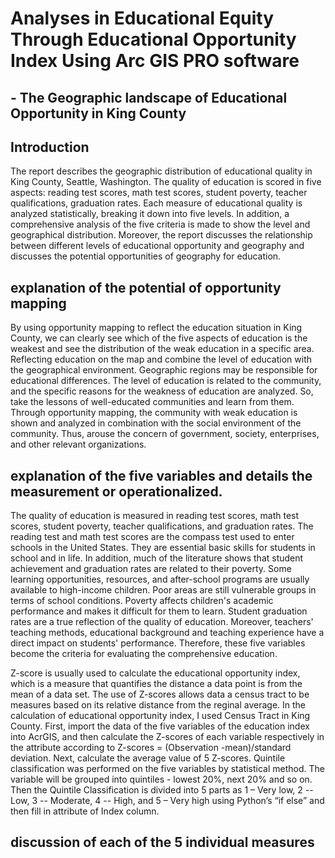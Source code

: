 # Analyses in Educational Equity Through Educational Opportunity Index Using Arc GIS PRO software
## - The Geographic landscape of Educational Opportunity in King County

## Introduction
The report describes the geographic distribution of educational quality in King County, Seattle, Washington. The quality of education is scored in five aspects: reading test scores, math test scores, student poverty, teacher qualifications, graduation rates. Each measure of educational quality is analyzed statistically, breaking it down into five levels. In addition, a comprehensive analysis of the five criteria is made to show the level and geographical distribution. Moreover, the report discusses the relationship between different levels of educational opportunity and geography and discusses the potential opportunities of geography for education.

## explanation of the potential of opportunity mapping

By using opportunity mapping to reflect the education situation in King County, we can clearly see which of the five aspects of education is the weakest and see the distribution of the weak education in a specific area. Reflecting education on the map and combine the level of education with the geographical environment. Geographic regions may be responsible for educational differences. The level of education is related to the community, and the specific reasons for the weakness of education are analyzed. So, take the lessons of well-educated communities and learn from them. Through opportunity mapping, the community with weak education is shown and analyzed in combination with the social environment of the community. Thus, arouse the concern of government, society, enterprises, and other relevant organizations.

## explanation of the five variables and details the measurement or operationalized. 

The quality of education is measured in reading test scores, math test scores, student poverty, teacher qualifications, and graduation rates. The reading test and math test scores are the compass test used to enter schools in the United States. They are essential basic skills for students in school and in life. In addition, much of the literature shows that student achievement and graduation rates are related to their poverty. Some learning opportunities, resources, and after-school programs are usually available to high-income children. Poor areas are still vulnerable groups in terms of school conditions. Poverty affects children's academic performance and makes it difficult for them to learn. Student graduation rates are a true reflection of the quality of education. Moreover, teachers' teaching methods, educational background and teaching experience have a direct impact on students' performance. Therefore, these five variables become the criteria for evaluating the comprehensive education.

Z-score is usually used to calculate the educational opportunity index, which is a measure that quantifies the distance a data point is from the mean of a data set. The use of Z-scores allows data a census tract to be measures based on its relative distance from the reginal average. In the calculation of educational opportunity index, I used Census Tract in King County. First, import the data of the five variables of the education index into AcrGIS, and then calculate the Z-scores of each variable respectively in the attribute according to Z-scores = (Observation -mean)/standard deviation. Next, calculate the average value of 5 Z-scores. Quintile classification was performed on the five variables by statistical method. The variable will be grouped into quintiles - lowest 20%, next 20% and so on. Then the Quintile Classification is divided into 5 parts as 1 – Very low, 2 -- Low, 3 -- Moderate, 4 -- High, and 5 – Very high using Python’s “if else” and then fill in attribute of Index column.

## discussion of each of the 5 individual measures
